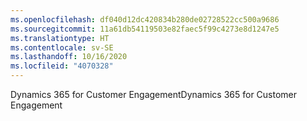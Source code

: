 ```yaml
---
ms.openlocfilehash: df040d12dc420834b280de02728522cc500a9686
ms.sourcegitcommit: 11a61db54119503e82faec5f99c4273e8d1247e5
ms.translationtype: HT
ms.contentlocale: sv-SE
ms.lasthandoff: 10/16/2020
ms.locfileid: "4070328"
---
```

<span data-ttu-id="00d39-101">Dynamics 365 for Customer Engagement</span><span class="sxs-lookup"><span data-stu-id="00d39-101">Dynamics 365 for Customer Engagement</span></span>
